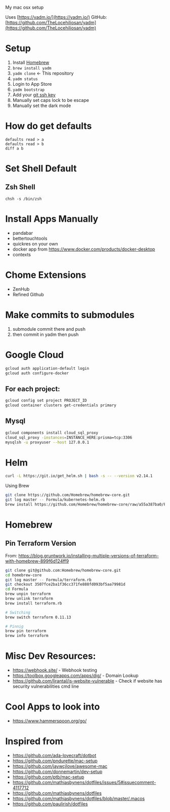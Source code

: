 My mac osx setup

Uses [https://yadm.io/](https://yadm.io/)
GitHub: [https://github.com/TheLocehiliosan/yadm](https://github.com/TheLocehiliosan/yadm)

# Setup

1. Install [Homebrew](https://brew.sh/)
1. `brew install yadm`
1. `yadm clone` <url> <- This repository
1. `yadm status`
1. Login to App Store
1. `yadm bootstrap` 
1. Add your [git ssh key](https://help.github.com/en/articles/generating-a-new-ssh-key-and-adding-it-to-the-ssh-agent)
1. Manually set caps lock to be escape
1. Manually set the dark mode

# How do get defaults
```
defaults read > a
defaults read > b
diff a b
```

# Set Shell Default
## Zsh Shell
`chsh -s /bin/zsh`

# Install Apps Manually
* pandabar
* bettertouchtools
* quickres on your own
* docker app from https://www.docker.com/products/docker-desktop
* contexts

# Chome Extensions
* ZenHub
* Refined Github

# Make commits to submodules
1. submodule commit there and push
1. then commit in yadm then push

# Google Cloud
```sh
gcloud auth application-default login
gcloud auth configure-docker
```

## For each project:
```sh
gcloud config set project PROJECT_ID
gcloud container clusters get-credentials primary
```

## Mysql
```sh
gcloud components install cloud_sql_proxy
cloud_sql_proxy -instances=INSTANCE_HERE:prisma=tcp:3306
mysqlsh -u proxyuser --host 127.0.0.1
```

# Helm
```sh
curl -L https://git.io/get_helm.sh | bash -s -- --version v2.14.1
```
Using Brew
```sh
git clone https://github.com/Homebrew/homebrew-core.git
git log master -- Formula/kubernetes-helm.rb
brew install https://github.com/Homebrew/homebrew-core/raw/a55a387ba0/Formula/kubernetes-helm.rb
```

# Homebrew
## Pin Terraform Version
From: https://blog.gruntwork.io/installing-multiple-versions-of-terraform-with-homebrew-899f6d124ff9
```sh
git clone git@github.com:Homebrew/homebrew-core.git
cd homebrew-core
git log master -- Formula/terraform.rb
git checkout 3507fce2ba1f36cc371fe888fd093bf5aa79981d
cd Formula
brew unpin terraform
brew unlink terraform
brew install terraform.rb

# Switching
brew switch terraform 0.11.13

# Pinnig
brew pin terraform
brew info terraform
```

# Misc Dev Resources: 
* https://webhook.site/ - Webhook testing
* https://toolbox.googleapps.com/apps/dig/ - Domain Lookup
* https://github.com/lirantal/is-website-vulnerable - Check if website has security vulnerabilities cmd line

# Cool Apps to look into
* https://www.hammerspoon.org/go/


# Inspired from
* https://github.com/ada-lovecraft/dotbot
* https://github.com/pndurette/mac-setup
* https://github.com/jaywcjlove/awesome-mac
* https://github.com/donnemartin/dev-setup
* https://github.com/ptb/mac-setup
* https://github.com/mathiasbynens/dotfiles/issues/5#issuecomment-4117712
* https://github.com/mathiasbynens/dotfiles
* https://github.com/mathiasbynens/dotfiles/blob/master/.macos
* https://github.com/paulirish/dotfiles
